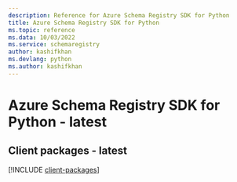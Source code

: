 ```yaml
---
description: Reference for Azure Schema Registry SDK for Python
title: Azure Schema Registry SDK for Python
ms.topic: reference
ms.data: 10/03/2022
ms.service: schemaregistry
author: kashifkhan
ms.devlang: python
ms.author: kashifkhan
---
```

# Azure Schema Registry SDK for Python - latest

## Client packages - latest
[!INCLUDE [client-packages](schema-registry-client-index.md)]
